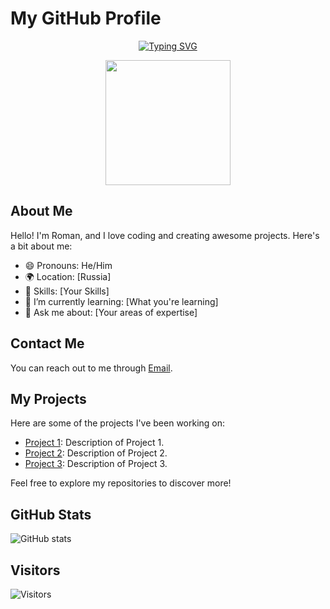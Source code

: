 # My GitHub Profile

<p align="center">
  <a href="https://git.io/typing-svg">
    <img src="https://readme-typing-svg.demolab.com?font=Unna&weight=900&size=24&pause=1000&color=000000&center=true&vCenter=true&width=435&lines=Hi+everyone%2C+my+name+is+Roman!" alt="Typing SVG" />
  </a>
</p>

<p align="center">
  <img src="https://media4.giphy.com/media/vLlpbDafjgHystuJ0a/giphy.gif?cid=ecf05e47ihm9hnp3iy077xnsux8pxtph5qjyd8olai6qfkkh&ep=v1_gifs_related&rid=giphy.gif&ct=s" width="200" />
</p>

## About Me

Hello! I'm Roman, and I love coding and creating awesome projects. Here's a bit about me:

- 😄 Pronouns: He/Him
- 🌍 Location: [Russia]
- 🚀 Skills: [Your Skills]
- 🌱 I’m currently learning: [What you're learning]
- 💬 Ask me about: [Your areas of expertise]

## Contact Me

You can reach out to me through [Email](mailto:musienko.roma@mail.ru).

## My Projects

Here are some of the projects I've been working on:

- [Project 1](link-to-project-1): Description of Project 1.
- [Project 2](link-to-project-2): Description of Project 2.
- [Project 3](link-to-project-3): Description of Project 3.

Feel free to explore my repositories to discover more!

## GitHub Stats

![GitHub stats](https://github-readme-stats.vercel.app/api?username=ggertzog&show_icons=true&theme=dark)

## Visitors

![Visitors](https://visitor-badge.glitch.me/badge?page_id=yourusername.yourusername)
